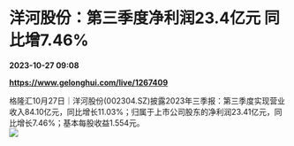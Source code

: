 # 洋河股份：第三季度净利润23.4亿元 同比增7.46%

**2023-10-27 09:08**

**https://www.gelonghui.com/live/1267409**

格隆汇10月27日｜洋河股份(002304.SZ)披露2023年三季报：第三季度实现营业收入84.10亿元，同比增长11.03%；归属于上市公司股东的净利润23.41亿元，同比增长7.46%；基本每股收益1.554元。  
![](https://img5.gelonghui.com/live/0bc7d-05ec574f-927f-446a-bf6d-93be3d969319.jpg)